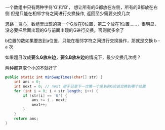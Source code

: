 一个数组中只有两种字符'G'和'B'，
想让所有的G都放在左侧，所有的B都放在右侧
但是只能在相邻字符之间进行交换操作,
返回至少需要交换几次

思路：贪心，数组里出现的第一个G放在0位置，第二个放在1位置……，很明显，没必要把后面出现的G与前面出现的G进行交换，否则就多余了

b位置的数如果要放到a位置，只能在相邻字符之间进行交换操作，那就是交换 b - a 次



如果题目改成**要么G放左边，要么B放左边**的情况下，最少交换几次呢？

两种都算取个小的不就好了



```java
public static int minSwapTimes(char[] str) {
    int ans = 0;
    int next = 0; // next 用于记录下一次第一个见到的G应该交换到哪个位置
    for (int i = 0; i < str.length; i++) {
        if (str[i] == 'G') {
            ans += i - next;
            next++;
        }
    }
    return ans;
}
```

